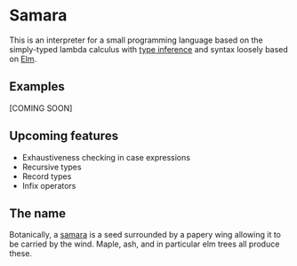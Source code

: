 # Samara

This is an interpreter for a small programming language based on the simply-typed lambda calculus with [type inference](https://en.wikipedia.org/wiki/Hindley%E2%80%93Milner_type_inference) and syntax loosely based on [Elm](http://elm-lang.org/).

## Examples

[COMING SOON]

## Upcoming features

* Exhaustiveness checking in case expressions
* Recursive types
* Record types
* Infix operators

## The name

Botanically, a [samara](https://en.wikipedia.org/wiki/Samara_(fruit)) is a seed surrounded by a papery wing allowing it to be carried by the wind. Maple, ash, and in particular elm trees all produce these.
